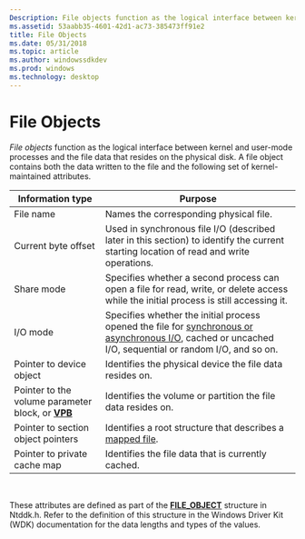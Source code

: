 ```yaml
---
Description: File objects function as the logical interface between kernel and user-mode processes and the file data that resides on the physical disk.
ms.assetid: 53aabb35-4601-42d1-ac73-385473ff91e2
title: File Objects
ms.date: 05/31/2018
ms.topic: article
ms.author: windowssdkdev
ms.prod: windows
ms.technology: desktop
---
```


# File Objects

*File objects* function as the logical interface between kernel and user-mode processes and the file data that resides on the physical disk. A file object contains both the data written to the file and the following set of kernel-maintained attributes.



| Information type                                              | Purpose                                                                                                                                                                                         |
|---------------------------------------------------------------|-------------------------------------------------------------------------------------------------------------------------------------------------------------------------------------------------|
| File name                                                     | Names the corresponding physical file.                                                                                                                                                          |
| Current byte offset                                           | Used in synchronous file I/O (described later in this section) to identify the current starting location of read and write operations.                                                          |
| Share mode                                                    | Specifies whether a second process can open a file for read, write, or delete access while the initial process is still accessing it.                                                           |
| I/O mode                                                      | Specifies whether the initial process opened the file for [synchronous or asynchronous I/O](synchronous-and-asynchronous-i-o.md), cached or uncached I/O, sequential or random I/O, and so on. |
| Pointer to device object                                      | Identifies the physical device the file data resides on.                                                                                                                                        |
| Pointer to the volume parameter block, or [**VPB**](https://msdn.microsoft.com/library/windows/hardware/ff625892) | Identifies the volume or partition the file data resides on.                                                                                                                                    |
| Pointer to section object pointers                            | Identifies a root structure that describes a [mapped file](https://msdn.microsoft.com/library/windows/desktop/aa366556).                                                                                                                  |
| Pointer to private cache map                                  | Identifies the file data that is currently cached.                                                                                                                                              |



 

These attributes are defined as part of the [**FILE\_OBJECT**](https://msdn.microsoft.com/library/windows/hardware/ff545834) structure in Ntddk.h. Refer to the definition of this structure in the Windows Driver Kit (WDK) documentation for the data lengths and types of the values.

 

 



